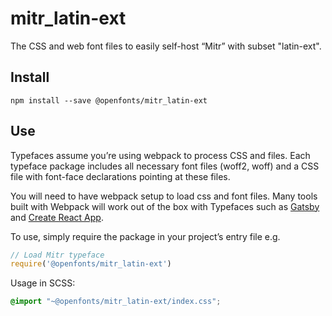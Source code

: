 
# mitr_latin-ext

The CSS and web font files to easily self-host “Mitr” with subset "latin-ext".

## Install

`npm install --save @openfonts/mitr_latin-ext`

## Use

Typefaces assume you’re using webpack to process CSS and files. Each typeface
package includes all necessary font files (woff2, woff) and a CSS file with
font-face declarations pointing at these files.

You will need to have webpack setup to load css and font files. Many tools built
with Webpack will work out of the box with Typefaces such as [Gatsby](https://github.com/gatsbyjs/gatsby)
and [Create React App](https://github.com/facebookincubator/create-react-app).

To use, simply require the package in your project’s entry file e.g.

```javascript
// Load Mitr typeface
require('@openfonts/mitr_latin-ext')
```

Usage in SCSS:
```scss
@import "~@openfonts/mitr_latin-ext/index.css";
```
